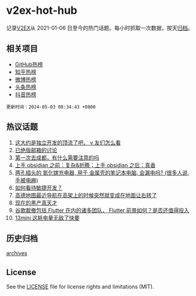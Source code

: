 # v2ex-hot-hub

 记录[V2EX](https://www.v2ex.com/)从 2021-01-06 日至今的热门话题。每小时抓取一次数据，按天[归档](archives)。
 
 ## 相关项目

- [GitHub热榜](https://github.com/snaildev/github-hot-hub)
- [知乎热榜](https://github.com/snaildev/zhihu-hot-hub)
- [微博热榜](https://github.com/snaildev/weibo-hot-hub)
- [头条热榜](https://github.com/snaildev/toutiao-hot-hub)
- [抖音热榜](https://github.com/snaildev/douyin-hot-hub)


 `更新时间：2024-05-03 08:34:43 +0800`

## 热议话题

1. [这大约是独立开发的顶流了吧， v 友们怎么看](https://www.v2ex.com/t/1037345)
1. [已绝版邮箱的讨论](https://www.v2ex.com/t/1037404)
1. [第一次去成都，有什么需要注意的吗](https://www.v2ex.com/t/1037347)
1. [上手 obsidian 之前：复杂&折腾；上手 obsidian 之后：真香](https://www.v2ex.com/t/1037352)
1. [两孔插头的 氮化镓充电器, 用于 金属壳的笔记本电脑, 会漏电吗? (很多人说, 手被电麻)](https://www.v2ex.com/t/1037355)
1. [如何看待敏捷开发？](https://www.v2ex.com/t/1037358)
1. [高德地图最近导航在高架上的时候突然就变成在地面让右转了](https://www.v2ex.com/t/1037357)
1. [现在的黑产真天才](https://www.v2ex.com/t/1037374)
1. [谷歌裁撤包括 Flutter 在内的诸多团队， Flutter 前景如何？是否还值得投入](https://www.v2ex.com/t/1037346)
1. [13mini 这耗电量无敌了快要](https://www.v2ex.com/t/1037359)

## 历史归档

[archives](archives)

## License

See the [LICENSE](LICENSE) file for license rights and limitations (MIT).
